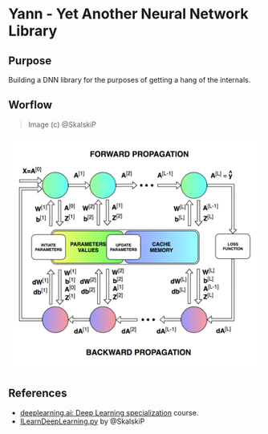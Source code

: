 # Yann - Yet Another Neural Network Library

## Purpose

Building a DNN library for the purposes of getting a hang of the internals.

## Worflow

> Image (c) @SkalskiP

![Deep Neural Network Workflow](./content/images/DNNWorkflow.gif "Deep Neural Network Workflow")

## References
- [deeplearning.ai: Deep Learning specialization](https://www.deeplearning.ai/) course.
- [ILearnDeepLearning.py](https://github.com/SkalskiP/ILearnDeepLearning.py/tree/master/01_mysteries_of_neural_networks/03_numpy_neural_net) by @SkalskiP

